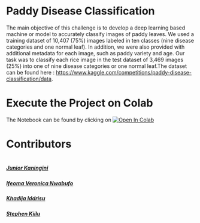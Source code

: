 # Paddy Disease Classification

The main objective of this challenge is to develop a deep learning based machine or model to accurately classify images of paddy leaves. We used a training dataset of 10,407 (75%) images labeled in ten classes (nine disease categories and one normal leaf). In addition, we were also provided with additional metadata for each image, such as paddy variety and age. Our task was to classify each rice image in the test dataset of 3,469 images (25%) into one of nine disease categories or one normal leaf.The dataset can be found here : https://www.kaggle.com/competitions/paddy-disease-classification/data.


# Execute the Project on Colab

 The Notebook can be found by clicking on [![Open In Colab](https://colab.research.google.com/assets/colab-badge.svg)](https://colab.research.google.com/drive/1FiOEmoLrHK_cX8eId1ESryNpGuY0OKmg?usp=sharing)




# Contributors #
<div style="display:flex;align-items:center">

<div style="display:flex;align-items:center">
    <div>
        <h5> <a href='https://github.com/Junior-081'> Junior Kaningini </a> </h5>



<div>
    <h5> <a href='#'> Ifeoma Veronica Nwabufo </a> </h5> 

      


<div>
    <h5> <a href='#'> Khadija Iddrisu  </a> </h5> 




<div>
    <h5> <a href='#'> Stephen Kiilu </a> </h5> 



</div>

